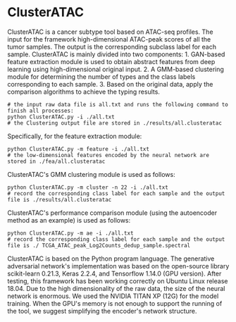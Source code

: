 # ClusterATAC
ClusterATAC is a cancer subtype tool based on ATAC-seq profiles. The input for the framework high-dimensional ATAC-peak scores of all the tumor samples. The output is the corresponding subclass label for each sample. ClusterATAC is mainly divided into two components: 1. GAN-based feature extraction module is used to obtain abstract features from deep learning using high-dimensional original input. 2. A GMM-based clustering module for determining the number of types and the class labels corresponding to each sample. 3. Based on the original data, apply the comparison algorithms to achieve the typing results.  
```{r}
# the input raw data file is all.txt and runs the following command to finish all processes: 
python ClusterATAC.py -i ./all.txt  
# the Clustering output file are stored in ./results/all.clusteratac  
```
Specifically, for the feature extraction module:
```{r}
python ClusterATAC.py -m feature -i ./all.txt  
# the low-dimensional features encoded by the neural network are stored in ./fea/all.clusteratac  
```
ClusterATAC's GMM clustering module is used as follows:  
```{r}
python ClusterATAC.py -m cluster -n 22 -i ./all.txt  
# record the corresponding class label for each sample and the output file is ./results/all.clusteratac 
```
ClusterATAC's performance comparison module (using the autoencoder method as an example) is used as follows: 
```{r} 
python ClusterATAC.py -m ae -i ./all.txt
# record the corresponding class label for each sample and the output file is ./ TCGA_ATAC_peak_Log2Counts_dedup_sample.spectral
```  
ClusterATAC is based on the Python program language. The generative adversarial network's implementation was based on the open-source library scikit-learn 0.21.3, Keras 2.2.4, and Tensorflow 1.14.0 (GPU version). After testing, this framework has been working correctly on Ubuntu Linux release 18.04. Due to the high dimensionality of the raw data, the size of the neural network is enormous. We used the NVIDIA TITAN XP (12G) for the model training. When the GPU's memory is not enough to support the running of the tool, we suggest simplifying the encoder's network structure.
